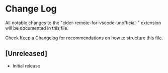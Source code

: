 # Change Log

All notable changes to the "cider-remote-for-vscode-unofficial-" extension will be documented in this file.

Check [Keep a Changelog](http://keepachangelog.com/) for recommendations on how to structure this file.

## [Unreleased]

- Initial release
